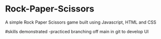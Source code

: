 # Rock-Paper-Scissors
A simple Rock Paper Scissors game built using Javascript, HTML and CSS 

#skills demonstrated
-practiced branching off main in git  to develop UI
